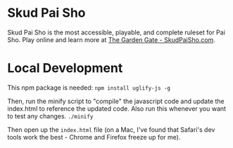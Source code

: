 # Skud Pai Sho

Skud Pai Sho is the most accessible, playable, and complete ruleset for Pai Sho. Play online and learn more at [The Garden Gate - SkudPaiSho.com](https://skudpaisho.com).

# Local Development

This npm package is needed:
`npm install uglify-js -g`

Then, run the minify script to "compile" the javascript code and update the index.html to reference the updated code. Also run this whenever you want to test any changes.
`./minify`

Then open up the `index.html` file (on a Mac, I've found that Safari's dev tools work the best - Chrome and Firefox freeze up for me).

